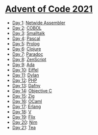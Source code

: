 # [Advent of Code 2021](https://adventofcode.com/2021/)

  * [Day 1](day01/README.md): [Netwide Assembler](https://en.wikipedia.org/wiki/Netwide_Assembler)
  * [Day 2](day02/README.md): [COBOL](https://en.wikipedia.org/wiki/COBOL)
  * [Day 3](day03/README.md): [Smalltalk](https://en.wikipedia.org/wiki/Smalltalk)
  * [Day 4](day04/README.md): [Pascal](https://en.wikipedia.org/wiki/Pascal_(programming_language))
  * [Day 5](day05/README.md): [Prolog](https://en.wikipedia.org/wiki/Prolog)
  * [Day 6](day06/README.md): [Clojure](https://en.wikipedia.org/wiki/Clojure)
  * [Day 7](day07/README.md): [Paradoc](https://github.com/betaveros/paradoc)
  * [Day 8](day08/README.md): [ZenScript](https://docs.blamejared.com/1.16/en/zencode/ZenCode)
  * [Day 9](day09/README.md): [Ada](https://en.wikipedia.org/wiki/Ada_(programming_language))
  * [Day 10](day10/README.md): [Eiffel](https://en.wikipedia.org/wiki/Eiffel_(programming_language))
  * [Day 11](day11/README.md): [Dylan](https://en.wikipedia.org/wiki/Dylan_(programming_language))
  * [Day 12](day12/README.md): [PHP](https://en.wikipedia.org/wiki/PHP)
  * [Day 13](day13/README.md): [Dafny](https://en.wikipedia.org/wiki/Dafny)
  * [Day 14](day14/README.md): [Objective C](https://en.wikipedia.org/wiki/Objective-C)
  * [Day 15](day15/README.md): [Zig](https://en.wikipedia.org/wiki/Zig_(programming_language))
  * [Day 16](day16/README.md): [OCaml](https://en.wikipedia.org/wiki/OCaml)
  * [Day 17](day17/README.md): [Erlang](https://en.wikipedia.org/wiki/Erlang_(programming_language))
  * [Day 18](day18/README.md): [V](https://vlang.io/)
  * [Day 19](day19/README.md): [Flix](https://en.wikipedia.org/wiki/Flix_(programming_language))
  * [Day 20](day20/README.md): [Nim](https://en.wikipedia.org/wiki/Nim_(programming_language))
  * [Day 21](day21/README.md): [Tea](https://en.wikipedia.org/wiki/Tea_(programming_language))
  